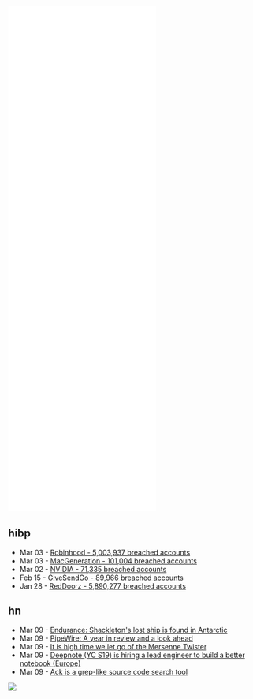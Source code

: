 ![Metrics](https://raw.githubusercontent.com/phixion/phixion/master/metrics.svg)

## hibp

<!--
for https://github.com/phixion/phixion/blob/main/.github/workflows/feeds.yml
-->
<!--START_SECTION:haveibeenpwnd-->
- Mar 03 - [Robinhood - 5,003,937 breached accounts](https://haveibeenpwned.com/PwnedWebsites#Robinhood)
- Mar 03 - [MacGeneration - 101,004 breached accounts](https://haveibeenpwned.com/PwnedWebsites#MacGeneration)
- Mar 02 - [NVIDIA - 71,335 breached accounts](https://haveibeenpwned.com/PwnedWebsites#NVIDIA)
- Feb 15 - [GiveSendGo - 89,966 breached accounts](https://haveibeenpwned.com/PwnedWebsites#GiveSendGo)
- Jan 28 - [RedDoorz - 5,890,277 breached accounts](https://haveibeenpwned.com/PwnedWebsites#RedDoorz)
<!--END_SECTION:haveibeenpwnd-->

## hn

<!--
for https://github.com/phixion/phixion/blob/main/.github/workflows/feeds.yml
-->
<!--START_SECTION:hn-->
- Mar 09 - [Endurance: Shackleton's lost ship is found in Antarctic](https://www.bbc.com/news/science-environment-60662541)
- Mar 09 - [PipeWire: A year in review and a look ahead](https://www.collabora.com/news-and-blog/blog/2022/03/08/pipewire-a-year-in-review-look-ahead/)
- Mar 09 - [It is high time we let go of the Mersenne Twister](https://arxiv.org/abs/1910.06437)
- Mar 09 - [Deepnote (YC S19) is hiring a lead engineer to build a better notebook (Europe)](https://deepnote.com/join-us)
- Mar 09 - [Ack is a grep-like source code search tool](https://beyondgrep.com/)
<!--END_SECTION:hn-->

<!--
for https://yhype.me
-->
![](https://hit.yhype.me/github/profile?user_id=13013670)
